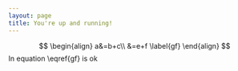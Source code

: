 ```yaml
---
layout: page
title: You're up and running!
---
```



$$
\begin{align}
a&=b+c\\
&=e+f \label{gf}
\end{align}
$$
In equation \eqref{gf} is ok
